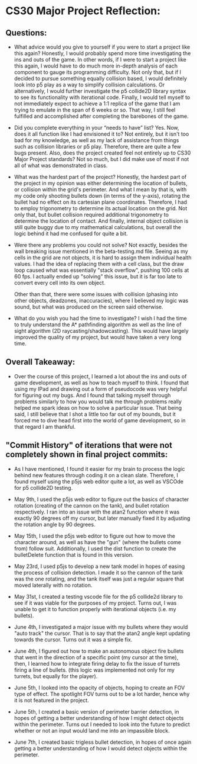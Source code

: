 # CS30 Major Project Reflection:

## Questions:
- What advice would you give to yourself if you were to start a project like this again?
    Honestly, I would probably spend more time investigating the ins and outs of the game.
    In other words, if I were to start a project like this again, I would have to do much more in-depth analysis of each component to gauge its programming difficulty. Not only that, but if I decided to pursue something equally collision based, I would definitely look into p5 play as a way to simplify collision calculations. Or alternatively, I would further investigate the p5 collide2D library syntax to see its functionality with iterational code. Finally, I would tell myself to not immediately expect to achieve a 1:1 replica of the game that I am trying to emulate in the span of 6 weeks or so. That way, I still feel fulfilled and accomplished after completing the barebones of the game. 

- Did you complete everything in your “needs to have” list?
    Yes. Now, does it all function like I had envisioned it to? Not entirely, but it isn't too bad for my knowledge, as well as my lack of assistance from things such as collision libraries or p5 play. Therefore, there are quite a few bugs present. Also, does the project created feel not entirely up to CS30 Major Project standards? Not so much, but I did make use of most if not all of what was demonstrated in class.

- What was the hardest part of the project?
    Honestly, the hardest part of the project in my opinion was either determining the location of bullets, or collision within the grid's perimeter. And what I mean by that is, with my code only shooting bullets down (in terms of the y-axis), rotating the bullet had no effect on its cartesian plane coordinates. Therefore, I had to employ trigonometry to determine its actual location on the grid. Not only that, but bullet collision required additional trigonometry to determine the location of contact. And finally, internal object collision is still quite buggy due to my mathematical calculations, but overall the logic behind it had me confused for quite a bit.

- Were there any problems you could not solve?
    Not exactly, besides the wall breaking issue mentioned in the beta-testing.md file. Seeing as my cells in the grid are not objects, it is hard to assign them individual health values. I had the idea of replacing them with a cell class, but the draw loop caused what was essentially "stack overflow", pushing 100 cells at 60 fps. I actually ended up "solving" this issue, but it is far too late to convert every cell into its own object.

    Other than that, there were some issues with collision (phasing into other objects, deadzones, inaccuracies), where I believed my logic was sound, but what was produced on the screen said otherwise.

- What do you wish you had the time to investigate?
    I wish I had the time to truly understand the A* pathfinding algorithm as well as the line of sight algorithm (2D raycasting/shadowcasting). This would have largely improved the quality of my project, but would have taken a very long time.

## Overall Takeaway:
- Over the course of this project, I learned a lot about the ins and outs of game development, as well as how to teach myself to think. I found that using my IPad and drawing out a form of pseudocode was very helpful for figuring out my bugs. And I found that talking myself through problems similarly to how you would talk me through problems really helped me spark ideas on how to solve a particular issue. That being said, I still believe that I shot a little too far out of my bounds, but it forced me to dive head first into the world of game development, so in that regard I am thankful.

## "Commit History" of iterations that were not completely shown in final project commits:
- As I have mentioned, I found it easier for my brain to process the logic behind new features through coding it on a clean slate. Therefore, I found myself using the p5js web editor quite a lot, as well as VSCOde for p5 collide2D testing.

- May 9th, I used the p5js web editor to figure out the basics of character rotation (creating of the cannon on the tank), and bullet rotation respectively. I ran into an issue with the atan2 function where it was exactly 90 degrees off my cursor, but later manually fixed it by adjusting the rotation angle by 90 degrees.

- May 15th, I used the p5js web editor to figure out how to move the character around, as well as have the "gun" (where the bullets come from) follow suit. Additionally, I used the dist function to create the bulletDelete function that is found in this version.

- May 23rd, I used p5js to develop a new tank model in hopes of easing the process of collision detection. I made it so the cannon of the tank was the one rotating, and the tank itself was just a regular square that moved laterally with no rotation.

- May 31st, I created a testing vscode file for the p5 collide2d library to see if it was viable for the purposes of my project. Turns out, I was unable to get it to function properly with iterational objects (i.e. my bullets).

- June 4th, I investigated a major issue with my bullets where they would "auto track" the cursor. That is to say that the atan2 angle kept updating towards the cursor. Turns out it was a simple fix.

- June 4th, I figured out how to make an autonomous object fire bullets that went in the direction of a specific point (my cursor at the time), then, I learned how to integrate firing delay to fix the issue of turrets firing a line of bullets. (this logic was implemented not only for my turrets, but equally for the player).

- June 5th, I looked into the opacity of objects, hoping to create an FOV type of effect. The spotlight FOV turns out to be a lot harder, hence why it is not featured in the project.

- June 5th, I created a basic version of perimeter barrier detection, in hopes of getting a better understanding of how I might detect objects within the perimeter. Turns out I needed to look into the future to predict whether or not an input would land me into an impassible block.

- June 7th, I created basic trigless bullet detection, in hopes of once again getting a better understanding of how I would detect objects within the perimeter.